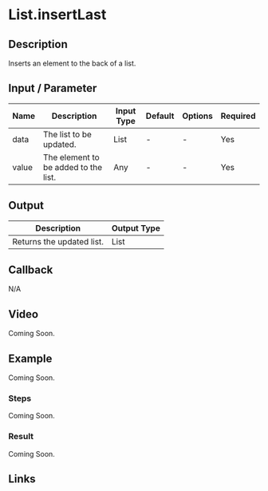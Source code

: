 # List.insertLast

## Description

Inserts an element to the back of a list.

## Input / Parameter

| Name | Description | Input Type | Default | Options | Required |
| ------ | ------ | ------ | ------ | ------ | ------ |
| data | The list to be updated. | List | - | - | Yes |
| value | The element to be added to the list. | Any | - | - | Yes |

## Output

| Description | Output Type |
| ------ | ------ |
| Returns the updated list. | List |

## Callback

N/A

## Video

Coming Soon.

## Example

Coming Soon.

### Steps

Coming Soon.

### Result

Coming Soon.

## Links